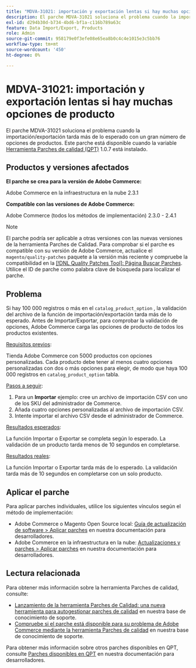 ```yaml
---
title: "MDVA-31021: importación y exportación lentas si hay muchas opciones de producto"
description: El parche MDVA-31021 soluciona el problema cuando la importación/exportación tarda más de lo esperado con un gran número de opciones de productos. Este parche está disponible cuando está instalada la [Quality Patches Tool (QPT)](/help/announcements/adobe-commerce-announcements/magento-quality-patches-released-new-tool-to-self-serve-quality-patches.md) 1.0.7.
exl-id: d294b30d-b734-4bd6-bf1a-c116b789a63c
feature: Data Import/Export, Products
role: Admin
source-git-commit: 958179e0f3efe08e65ea8b0c4c4e1015e3c5bb76
workflow-type: tm+mt
source-wordcount: '450'
ht-degree: 0%

---
```


# MDVA-31021: importación y exportación lentas si hay muchas opciones de producto

El parche MDVA-31021 soluciona el problema cuando la importación/exportación tarda más de lo esperado con un gran número de opciones de productos. Este parche está disponible cuando la variable [Herramienta Parches de calidad (QPT)](/help/announcements/adobe-commerce-announcements/magento-quality-patches-released-new-tool-to-self-serve-quality-patches.md) 1.0.7 está instalado.

## Productos y versiones afectados

**El parche se crea para la versión de Adobe Commerce:**

Adobe Commerce en la infraestructura en la nube 2.3.1

**Compatible con las versiones de Adobe Commerce:**

Adobe Commerce (todos los métodos de implementación) 2.3.0 - 2.4.1

>[!NOTE]
>
>El parche podría ser aplicable a otras versiones con las nuevas versiones de la herramienta Parches de Calidad. Para comprobar si el parche es compatible con su versión de Adobe Commerce, actualice el `magento/quality-patches` paquete a la versión más reciente y compruebe la compatibilidad en la [[!DNL Quality Patches Tool]: Página Buscar Parches](https://devdocs.magento.com/quality-patches/tool.html#patch-grid). Utilice el ID de parche como palabra clave de búsqueda para localizar el parche.

## Problema

Si hay 100 000 registros o más en el `catalog_product_option` , la validación del archivo de la función de importación/exportación tarda más de lo esperado. Antes de Importar/Exportar, para comprobar la validación de opciones, Adobe Commerce carga las opciones de producto de todos los productos existentes.

<u>Requisitos previos</u>:

Tienda Adobe Commerce con 5000 productos con opciones personalizadas. Cada producto debe tener al menos cuatro opciones personalizadas con dos o más opciones para elegir, de modo que haya 100 000 registros en `catalog_product_option` tabla.

<u>Pasos a seguir</u>:

1. Para un **Importar** ejemplo: cree un archivo de importación CSV con uno de los SKU del administrador de Commerce.
1. Añada cuatro opciones personalizadas al archivo de importación CSV.
1. Intente importar el archivo CSV desde el administrador de Commerce.

<u>Resultados esperados</u>:

La función Importar o Exportar se completa según lo esperado. La validación de un producto tarda menos de 10 segundos en completarse.

<u>Resultados reales</u>:

La función Importar o Exportar tarda más de lo esperado. La validación tarda más de 10 segundos en completarse con un solo producto.

## Aplicar el parche

Para aplicar parches individuales, utilice los siguientes vínculos según el método de implementación:

* Adobe Commerce o Magento Open Source local: [Guía de actualización de software > Aplicar parches](https://devdocs.magento.com/guides/v2.4/comp-mgr/patching/mqp.html) en nuestra documentación para desarrolladores.
* Adobe Commerce en la infraestructura en la nube: [Actualizaciones y parches > Aplicar parches](https://devdocs.magento.com/cloud/project/project-patch.html) en nuestra documentación para desarrolladores.

## Lectura relacionada

Para obtener más información sobre la herramienta Parches de calidad, consulte:

* [Lanzamiento de la herramienta Parches de Calidad: una nueva herramienta para autogestionar parches de calidad](/help/announcements/adobe-commerce-announcements/magento-quality-patches-released-new-tool-to-self-serve-quality-patches.md) en nuestra base de conocimiento de soporte.
* [Compruebe si el parche está disponible para su problema de Adobe Commerce mediante la herramienta Parches de calidad](/help/support-tools/patches-available-in-qpt-tool/check-patch-for-magento-issue-with-magento-quality-patches.md) en nuestra base de conocimiento de soporte.

Para obtener más información sobre otros parches disponibles en QPT, consulte [Parches disponibles en QPT](https://devdocs.magento.com/quality-patches/tool.html#patch-grid) en nuestra documentación para desarrolladores.
